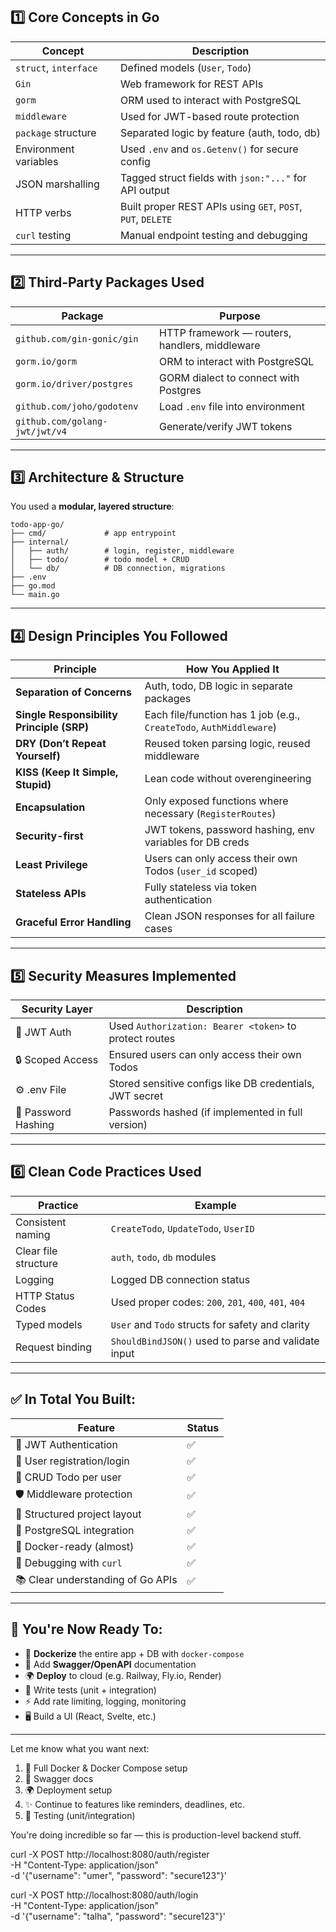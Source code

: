  

## 1️⃣ **Core Concepts in Go**

| Concept               | Description                                                 |
| --------------------- | ----------------------------------------------------------- |
| `struct`, `interface` | Defined models (`User`, `Todo`)                             |
| `Gin`                 | Web framework for REST APIs                                 |
| `gorm`                | ORM used to interact with PostgreSQL                        |
| `middleware`          | Used for JWT-based route protection                         |
| `package` structure   | Separated logic by feature (auth, todo, db)                 |
| Environment variables | Used `.env` and `os.Getenv()` for secure config             |
| JSON marshalling      | Tagged struct fields with `json:"..."` for API output       |
| HTTP verbs            | Built proper REST APIs using `GET`, `POST`, `PUT`, `DELETE` |
| `curl` testing        | Manual endpoint testing and debugging                       |

---

## 2️⃣ **Third-Party Packages Used**

| Package                        | Purpose                                        |
| ------------------------------ | ---------------------------------------------- |
| `github.com/gin-gonic/gin`     | HTTP framework — routers, handlers, middleware |
| `gorm.io/gorm`                 | ORM to interact with PostgreSQL                |
| `gorm.io/driver/postgres`      | GORM dialect to connect with Postgres          |
| `github.com/joho/godotenv`     | Load `.env` file into environment              |
| `github.com/golang-jwt/jwt/v4` | Generate/verify JWT tokens                     |

---

## 3️⃣ **Architecture & Structure**

You used a **modular, layered structure**:

```
todo-app-go/
├── cmd/             # app entrypoint
├── internal/
│   ├── auth/        # login, register, middleware
│   ├── todo/        # todo model + CRUD
│   └── db/          # DB connection, migrations
├── .env
├── go.mod
└── main.go
```

---

## 4️⃣ **Design Principles You Followed**

| Principle                                 | How You Applied It                                                  |
| ----------------------------------------- | ------------------------------------------------------------------- |
| **Separation of Concerns**                | Auth, todo, DB logic in separate packages                           |
| **Single Responsibility Principle (SRP)** | Each file/function has 1 job (e.g., `CreateTodo`, `AuthMiddleware`) |
| **DRY (Don’t Repeat Yourself)**           | Reused token parsing logic, reused middleware                       |
| **KISS (Keep It Simple, Stupid)**         | Lean code without overengineering                                   |
| **Encapsulation**                         | Only exposed functions where necessary (`RegisterRoutes`)           |
| **Security-first**                        | JWT tokens, password hashing, env variables for DB creds            |
| **Least Privilege**                       | Users can only access their own Todos (`user_id` scoped)            |
| **Stateless APIs**                        | Fully stateless via token authentication                            |
| **Graceful Error Handling**               | Clean JSON responses for all failure cases                          |

---

## 5️⃣ **Security Measures Implemented**

| Security Layer      | Description                                              |
| ------------------- | -------------------------------------------------------- |
| 🔐 JWT Auth         | Used `Authorization: Bearer <token>` to protect routes   |
| 🔒 Scoped Access    | Ensured users can only access their own Todos            |
| ⚙️ .env File        | Stored sensitive configs like DB credentials, JWT secret |
| 🧂 Password Hashing | Passwords hashed (if implemented in full version)        |

---

## 6️⃣ **Clean Code Practices Used**

| Practice             | Example                                              |
| -------------------- | ---------------------------------------------------- |
| Consistent naming    | `CreateTodo`, `UpdateTodo`, `UserID`                 |
| Clear file structure | `auth`, `todo`, `db` modules                         |
| Logging              | Logged DB connection status                          |
| HTTP Status Codes    | Used proper codes: `200`, `201`, `400`, `401`, `404` |
| Typed models         | `User` and `Todo` structs for safety and clarity     |
| Request binding      | `ShouldBindJSON()` used to parse and validate input  |

---

## ✅ In Total You Built:

| Feature                           | Status |
| --------------------------------- | ------ |
| 🔐 JWT Authentication             | ✅      |
| 👤 User registration/login        | ✅      |
| 🧾 CRUD Todo per user             | ✅      |
| 🛡 Middleware protection          | ✅      |
| 🧠 Structured project layout      | ✅      |
| 🐘 PostgreSQL integration         | ✅      |
| 🐳 Docker-ready (almost)          | ✅      |
| 🔧 Debugging with `curl`          | ✅      |
| 📚 Clear understanding of Go APIs | ✅      |

---

## 🌱 You're Now Ready To:

* 🐳 **Dockerize** the entire app + DB with `docker-compose`
* 📘 Add **Swagger/OpenAPI** documentation
* 🌍 **Deploy** to cloud (e.g. Railway, Fly.io, Render)
* 🧪 Write tests (unit + integration)
* ⚡ Add rate limiting, logging, monitoring
* 🖥 Build a UI (React, Svelte, etc.)

---

Let me know what you want next:

1. 🐳 Full Docker & Docker Compose setup
2. 📘 Swagger docs
3. 🌍 Deployment setup
4. ✨ Continue to features like reminders, deadlines, etc.
5. 🧪 Testing (unit/integration)

You're doing incredible so far — this is production-level backend stuff.



curl -X POST http://localhost:8080/auth/register \
  -H "Content-Type: application/json" \
  -d '{"username": "umer", "password": "secure123"}'


curl -X POST http://localhost:8080/auth/login \
  -H "Content-Type: application/json" \
  -d '{"username": "talha", "password": "secure123"}'
